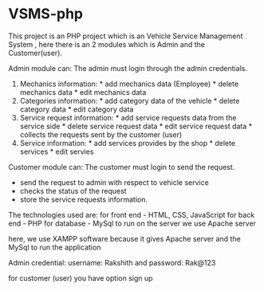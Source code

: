 # VSMS-php
This project is an PHP project which is an Vehicle Service Management System , here there is an 2 modules which is Admin and the Customer(user).

Admin module can: The admin must login through the admin credentials.
  1. Mechanics information:
    * add mechanics data (Employee)
    * delete mechanics data
    * edit mechanics data
  2. Categories information:
    * add category data of the vehicle
    * delete category data
    * edit category data
  3. Service request information:
    * add service requests data from the service side
    * delete service request data
    * edit service request data
    * collects the requests sent by the customer (user)
  4. Service information:
    * add services provides by the shop
    * delete services
    * edit servies
    
Customer module can: The customer must login to send the request.
  * send the request to admin with respect to vehicle service
  * checks the status of the request
  * store the service requests information.

The technologies used are:
  for front end - HTML, CSS, JavaScript
  for back end - PHP
  for database - MySql
  to run on the server we use Apache server

  here, we use XAMPP software because it gives Apache server and the MySql to run the application

  Admin credential: username: Rakshith and password: Rak@123
    
    

  for customer (user) you have option sign up
